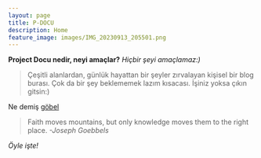 ```yaml
---
layout: page
title: P-DOCU
description: Home
feature_image: images/IMG_20230913_205501.png
---
```


**Project Docu nedir, neyi amaçlar?** *Hiçbir şeyi amaçlamaz:)*

>Çeşitli alanlardan, günlük hayattan bir şeyler zırvalayan kişisel bir blog burası. Çok da bir şey beklememek lazım kısacası.
>İşiniz yoksa çıkın gitsin:)

Ne demiş [göbel](https://tr.m.wikipedia.org/wiki/Joseph_Goebbels)
>Faith moves mountains, but only knowledge moves them to the right place. <cite>-Joseph Goebbels</cite>


*Öyle işte!*


